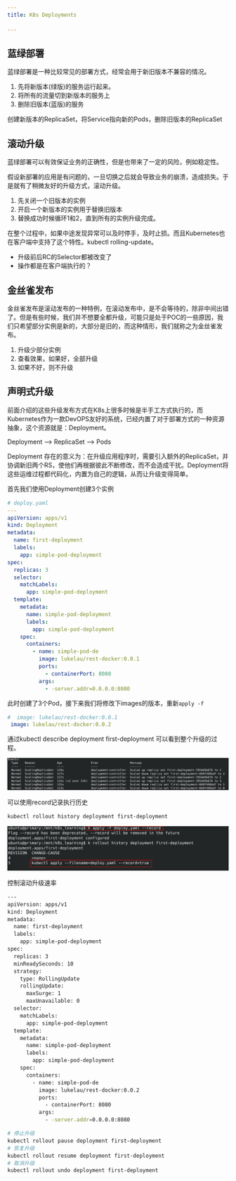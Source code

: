 ```yaml
---
title: K8s Deployments

---
```




## 蓝绿部署

蓝绿部署是一种比较常见的部署方式，经常会用于新旧版本不兼容的情况。

1. 先将新版本(绿版)的服务运行起来。
2. 将所有的流量切到新版本的服务上
3. 删除旧版本(蓝版)的服务

创建新版本的ReplicaSet，将Service指向新的Pods，删除旧版本的ReplicaSet

## 滚动升级

蓝绿部署可以有效保证业务的正确性，但是也带来了一定的风险，例如稳定性。

假设新部署的应用是有问题的，一旦切换之后就会导致业务的崩溃，造成损失。于是就有了稍微友好的升级方式，滚动升级。

1. 先关闭一个旧版本的实例
2. 开启一个新版本的实例用于替换旧版本
3. 替换成功时候循环1和2，直到所有的实例升级完成。

在整个过程中，如果中途发现异常可以及时停手，及时止损。而且Kubernetes也在客户端中支持了这个特性。kubectl rolling-update。

- 升级前后RC的Selector都被改变了
- 操作都是在客户端执行的？



## 金丝雀发布

金丝雀发布是滚动发布的一种特例，在滚动发布中，是不会等待的，除非中间出错了。但是有些时候，我们并不想要全都升级，可能只是处于POC的一些原因，我们只希望部分实例是新的，大部分是旧的，而这种情形，我们就称之为金丝雀发布。

1. 升级少部分实例
2. 查看效果，如果好，全部升级
3. 如果不好，则不升级



## 声明式升级

前面介绍的这些升级发布方式在K8s上很多时候是半手工方式执行的，而Kubernetes作为一款DevOPS友好的系统，已经内置了对于部署方式的一种资源抽象，这个资源就是：Deployment。

Deployment --> ReplicaSet --> Pods

Deployment 存在的意义为：在升级应用程序时，需要引入额外的ReplicaSet，并协调新旧两个RS，使他们再根据彼此不断修改，而不会造成干扰。Deployment将这些运维过程都代码化，内置为自己的逻辑，从而让升级变得简单。



首先我们使用Deployment创建3个实例

```yaml
# deploy.yaml
---
apiVersion: apps/v1
kind: Deployment
metadata:
  name: first-deployment
  labels:
    app: simple-pod-deployment 
spec:
  replicas: 3
  selector:
    matchLabels:
      app: simple-pod-deployment
  template:
    metadata:
      name: simple-pod-deployment
      labels:
        app: simple-pod-deployment
    spec:
      containers:
        - name: simple-pod-de
          image: lukelau/rest-docker:0.0.1 
          ports:
            - containerPort: 8080
          args:
            - -server.addr=0.0.0.0:8080
```



此时创建了3个Pod，接下来我们将修改下images的版本，重新`apply -f` 

```yaml
#  image: lukelau/rest-docker:0.0.1 
 image: lukelau/rest-docker:0.0.2
```

通过kubectl describe deployment first-deployment 可以看到整个升级的过程。

![image-20210929131527913](5-k8s-deployment.assets/image-20210929131527913.png)



可以使用record记录执行历史

```sh
kubectl rollout history deployment first-deployment
```



![image-20210929132406237](5-k8s-deployment.assets/image-20210929132406237.png)





控制滚动升级速率

```sh
---
apiVersion: apps/v1
kind: Deployment
metadata:
  name: first-deployment
  labels:
    app: simple-pod-deployment 
spec:
  replicas: 3
  minReadySeconds: 10
  strategy:
    type: RollingUpdate
    rollingUpdate:
      maxSurge: 1
      maxUnavailable: 0
  selector:
    matchLabels:
      app: simple-pod-deployment
  template:
    metadata:
      name: simple-pod-deployment
      labels:
        app: simple-pod-deployment
    spec:
      containers:
        - name: simple-pod-de
          image: lukelau/rest-docker:0.0.2 
          ports:
            - containerPort: 8080
          args:
            - -server.addr=0.0.0.0:8080
```



```sh
# 停止升级
kubectl rollout pause deployment first-deployment
# 恢复升级
kubectl rollout resume deployment first-deployment
# 取消升级
kubectl rollout undo deployment first-deployment
```

